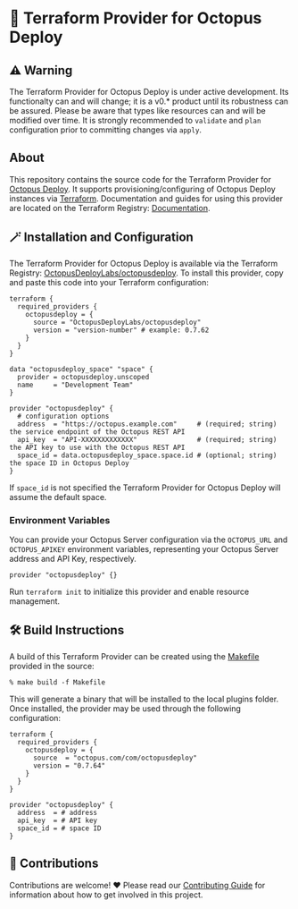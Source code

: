# 🐙 Terraform Provider for Octopus Deploy

## :warning: Warning

The Terraform Provider for Octopus Deploy is under active development. Its functionalty can and will change; it is a v0.* product until its robustness can be assured. Please be aware that types like resources can and will be modified over time. It is strongly recommended to `validate` and `plan` configuration prior to committing changes via `apply`.

## About

This repository contains the source code for the Terraform Provider for [Octopus Deploy](https://octopus.com). It supports provisioning/configuring of Octopus Deploy instances via [Terraform](https://www.terraform.io/). Documentation and guides for using this provider are located on the Terraform Registry: [Documentation](https://registry.terraform.io/providers/OctopusDeployLabs/octopusdeploy/latest/docs).

## 🪄 Installation and Configuration

The Terraform Provider for Octopus Deploy is available via the Terraform Registry: [OctopusDeployLabs/octopusdeploy](https://registry.terraform.io/providers/OctopusDeployLabs/octopusdeploy). To install this provider, copy and paste this code into your Terraform configuration:

```hcl
terraform {
  required_providers {
    octopusdeploy = {
      source = "OctopusDeployLabs/octopusdeploy"
      version = "version-number" # example: 0.7.62
    }
  }
}

data "octopusdeploy_space" "space" {
  provider = octopusdeploy.unscoped
  name     = "Development Team"
}

provider "octopusdeploy" {
  # configuration options
  address  = "https://octopus.example.com"     # (required; string) the service endpoint of the Octopus REST API
  api_key  = "API-XXXXXXXXXXXXX"               # (required; string) the API key to use with the Octopus REST API
  space_id = data.octopusdeploy_space.space.id # (optional; string) the space ID in Octopus Deploy
}
```

If `space_id` is not specified the Terraform Provider for Octopus Deploy will assume the default space.

### Environment Variables

You can provide your Octopus Server configuration via the `OCTOPUS_URL` and `OCTOPUS_APIKEY` environment variables, representing your Octopus Server address and API Key, respectively.

```hcl
provider "octopusdeploy" {}
```

Run `terraform init` to initialize this provider and enable resource management.

## 🛠 Build Instructions

A build of this Terraform Provider can be created using the [Makefile](https://github.com/OctopusDeployLabs/terraform-provider-octopusdeploy/blob/master/Makefile) provided in the source:

```
% make build -f Makefile
```

This will generate a binary that will be installed to the local plugins folder. Once installed, the provider may be used through the following configuration:

```hcl
terraform {
  required_providers {
    octopusdeploy = {
      source  = "octopus.com/com/octopusdeploy"
      version = "0.7.64"
    }
  }
}

provider "octopusdeploy" {
  address  = # address
  api_key  = # API key
  space_id = # space ID
}
```

## 🤝 Contributions

Contributions are welcome! :heart: Please read our [Contributing Guide](CONTRIBUTING.md) for information about how to get involved in this project.
